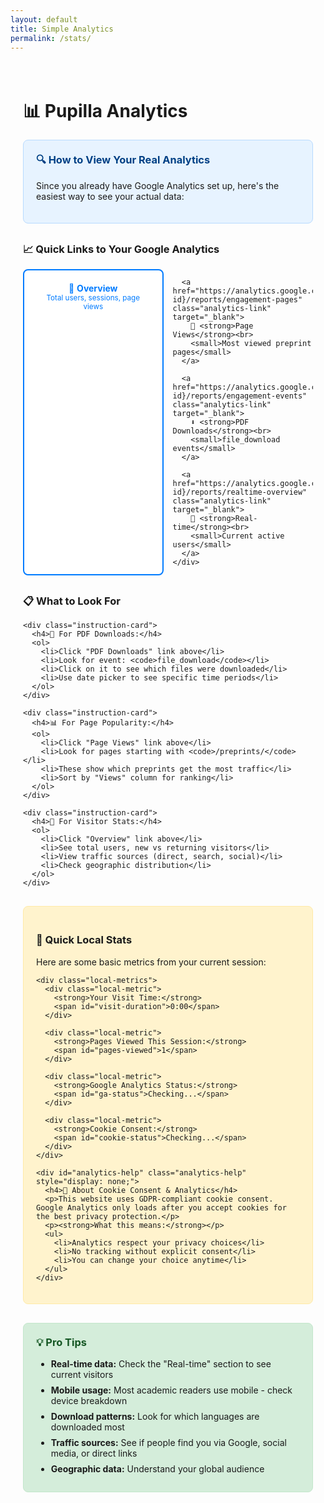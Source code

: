 ```yaml
---
layout: default
title: Simple Analytics
permalink: /stats/
---
```


<div class="simple-analytics">
  <h1>📊 Pupilla Analytics</h1>
  
  <div class="analytics-note">
    <h3>🔍 How to View Your Real Analytics</h3>
    <p>Since you already have Google Analytics set up, here's the easiest way to see your actual data:</p>
  </div>

  <div class="ga-links">
    <h3>📈 Quick Links to Your Google Analytics</h3>
    <div class="link-grid">
      <a href="https://analytics.google.com/analytics/web/#/p{property-id}/reports/intelligenthome" class="analytics-link" target="_blank">
        👥 <strong>Overview</strong><br>
        <small>Total users, sessions, page views</small>
      </a>
      
      <a href="https://analytics.google.com/analytics/web/#/p{property-id}/reports/engagement-pages" class="analytics-link" target="_blank">
        📄 <strong>Page Views</strong><br>
        <small>Most viewed preprint pages</small>
      </a>
      
      <a href="https://analytics.google.com/analytics/web/#/p{property-id}/reports/engagement-events" class="analytics-link" target="_blank">
        ⬇️ <strong>PDF Downloads</strong><br>
        <small>file_download events</small>
      </a>
      
      <a href="https://analytics.google.com/analytics/web/#/p{property-id}/reports/realtime-overview" class="analytics-link" target="_blank">
        🔴 <strong>Real-time</strong><br>
        <small>Current active users</small>
      </a>
    </div>
  </div>

  <div class="how-to-section">
    <h3>📋 What to Look For</h3>
    
    <div class="instruction-card">
      <h4>🎯 For PDF Downloads:</h4>
      <ol>
        <li>Click "PDF Downloads" link above</li>
        <li>Look for event: <code>file_download</code></li>
        <li>Click on it to see which files were downloaded</li>
        <li>Use date picker to see specific time periods</li>
      </ol>
    </div>

    <div class="instruction-card">
      <h4>📊 For Page Popularity:</h4>
      <ol>
        <li>Click "Page Views" link above</li>
        <li>Look for pages starting with <code>/preprints/</code></li>
        <li>These show which preprints get the most traffic</li>
        <li>Sort by "Views" column for ranking</li>
      </ol>
    </div>

    <div class="instruction-card">
      <h4>👥 For Visitor Stats:</h4>
      <ol>
        <li>Click "Overview" link above</li>
        <li>See total users, new vs returning visitors</li>
        <li>View traffic sources (direct, search, social)</li>
        <li>Check geographic distribution</li>
      </ol>
    </div>
  </div>

  <div class="local-stats">
    <h3>📱 Quick Local Stats</h3>
    <p>Here are some basic metrics from your current session:</p>
    
    <div class="local-metrics">
      <div class="local-metric">
        <strong>Your Visit Time:</strong>
        <span id="visit-duration">0:00</span>
      </div>
      
      <div class="local-metric">
        <strong>Pages Viewed This Session:</strong>
        <span id="pages-viewed">1</span>
      </div>
      
      <div class="local-metric">
        <strong>Google Analytics Status:</strong>
        <span id="ga-status">Checking...</span>
      </div>
      
      <div class="local-metric">
        <strong>Cookie Consent:</strong>
        <span id="cookie-status">Checking...</span>
      </div>
    </div>
    
    <div id="analytics-help" class="analytics-help" style="display: none;">
      <h4>🍪 About Cookie Consent & Analytics</h4>
      <p>This website uses GDPR-compliant cookie consent. Google Analytics only loads after you accept cookies for the best privacy protection.</p>
      <p><strong>What this means:</strong></p>
      <ul>
        <li>Analytics respect your privacy choices</li>
        <li>No tracking without explicit consent</li>
        <li>You can change your choice anytime</li>
      </ul>
    </div>
  </div>

  <div class="tips-section">
    <h3>💡 Pro Tips</h3>
    <ul>
      <li><strong>Real-time data:</strong> Check the "Real-time" section to see current visitors</li>
      <li><strong>Mobile usage:</strong> Most academic readers use mobile - check device breakdown</li>
      <li><strong>Download patterns:</strong> Look for which languages are downloaded most</li>
      <li><strong>Traffic sources:</strong> See if people find you via Google, social media, or direct links</li>
      <li><strong>Geographic data:</strong> Understand your global audience</li>
    </ul>
  </div>
</div>

<style>
.simple-analytics {
  max-width: 800px;
  margin: 0 auto;
  padding: 20px;
  font-family: -apple-system, BlinkMacSystemFont, 'Segoe UI', system-ui, sans-serif;
}

.analytics-note {
  background: #e7f3ff;
  border: 1px solid #b8daff;
  border-radius: 8px;
  padding: 20px;
  margin-bottom: 30px;
}

.analytics-note h3 {
  margin-top: 0;
  color: #004085;
}

.link-grid {
  display: grid;
  grid-template-columns: repeat(auto-fit, minmax(200px, 1fr));
  gap: 15px;
  margin-bottom: 30px;
}

.analytics-link {
  display: block;
  padding: 20px;
  background: white;
  border: 2px solid #007bff;
  border-radius: 8px;
  text-decoration: none;
  color: #007bff;
  text-align: center;
  transition: all 0.3s ease;
}

.analytics-link:hover {
  background: #007bff;
  color: white;
  transform: translateY(-2px);
  box-shadow: 0 4px 8px rgba(0,123,255,0.3);
}

.instruction-card {
  background: #f8f9fa;
  border: 1px solid #dee2e6;
  border-radius: 8px;
  padding: 20px;
  margin-bottom: 20px;
}

.instruction-card h4 {
  margin-top: 0;
  color: #495057;
}

.instruction-card code {
  background: #e9ecef;
  padding: 2px 6px;
  border-radius: 4px;
  font-family: 'Monaco', 'Menlo', monospace;
}

.local-stats {
  background: #fff3cd;
  border: 1px solid #ffeaa7;
  border-radius: 8px;
  padding: 20px;
  margin: 30px 0;
}

.local-metrics {
  display: grid;
  grid-template-columns: repeat(auto-fit, minmax(200px, 1fr));
  gap: 15px;
  margin-top: 15px;
}

.local-metric {
  padding: 15px;
  background: white;
  border-radius: 6px;
  text-align: center;
}

.local-metric strong {
  display: block;
  margin-bottom: 8px;
  color: #495057;
}

.local-metric span {
  font-size: 18px;
  font-weight: bold;
  color: #007bff;
}

.tips-section {
  background: #d4edda;
  border: 1px solid #c3e6cb;
  border-radius: 8px;
  padding: 20px;
  margin-top: 30px;
}

.tips-section h3 {
  margin-top: 0;
  color: #155724;
}

.tips-section ul {
  margin: 0;
}

.tips-section li {
  margin-bottom: 8px;
}

.analytics-help {
  background: #fff3cd;
  border: 1px solid #ffeaa7;
  border-radius: 6px;
  padding: 15px;
  margin-top: 15px;
}

.analytics-help h4 {
  margin: 0 0 10px 0;
  color: #856404;
}

.analytics-help p {
  margin: 0 0 8px 0;
  color: #856404;
}

.analytics-help ul {
  margin: 8px 0 0 0;
  color: #856404;
}

@media (max-width: 768px) {
  .link-grid {
    grid-template-columns: 1fr;
  }
  
  .local-metrics {
    grid-template-columns: 1fr;
  }
}
</style>

<script>
class SimpleAnalytics {
  constructor() {
    this.startTime = Date.now();
    this.pageViews = 1;
    this.init();
  }
  
  init() {
    this.startTimer();
    this.checkGoogleAnalytics();
    this.checkCookieConsent();
    this.trackPageViews();
  }
  
  checkCookieConsent() {
    const statusEl = document.getElementById('cookie-status');
    const helpEl = document.getElementById('analytics-help');
    const consentStatus = localStorage.getItem('cookie-consent');
    
    if (consentStatus === 'accepted') {
      statusEl.textContent = '✅ Accepted';
      statusEl.style.color = '#28a745';
    } else if (consentStatus === 'rejected') {
      statusEl.textContent = '🚫 Rejected';
      statusEl.style.color = '#dc3545';
      helpEl.style.display = 'block';
    } else {
      statusEl.textContent = '⏳ Pending';
      statusEl.style.color = '#ffc107';
      helpEl.style.display = 'block';
    }
  }
  
  startTimer() {
    setInterval(() => {
      const elapsed = Date.now() - this.startTime;
      const minutes = Math.floor(elapsed / 60000);
      const seconds = Math.floor((elapsed % 60000) / 1000);
      document.getElementById('visit-duration').textContent = 
        `${minutes}:${seconds.toString().padStart(2, '0')}`;
    }, 1000);
  }
  
  checkGoogleAnalytics() {
    const statusEl = document.getElementById('ga-status');
    
    // Check cookie consent first
    const consentStatus = localStorage.getItem('cookie-consent');
    
    if (consentStatus === 'rejected') {
      statusEl.textContent = '🚫 Disabled (cookies rejected)';
      statusEl.style.color = '#ffc107';
    } else if (consentStatus === 'accepted') {
      // User accepted cookies, check if GA is loaded
      if (typeof gtag !== 'undefined') {
        statusEl.textContent = '✅ Active & Tracking';
        statusEl.style.color = '#28a745';
      } else {
        statusEl.textContent = '⏳ Loading...';
        statusEl.style.color = '#007bff';
        // Check again in a moment
        setTimeout(() => this.checkGoogleAnalytics(), 2000);
      }
    } else {
      // No consent given yet
      statusEl.textContent = '⚠️ Waiting for cookie consent';
      statusEl.style.color = '#ffc107';
      
      // Check again periodically until consent is given
      setTimeout(() => this.checkGoogleAnalytics(), 3000);
    }
  }
  
  trackPageViews() {
    // Track internal navigation
    let pageCount = parseInt(sessionStorage.getItem('pupilla-page-count') || '1');
    document.getElementById('pages-viewed').textContent = pageCount;
    
    // Increment on page load
    sessionStorage.setItem('pupilla-page-count', (pageCount + 1).toString());
  }
}

// Initialize when page loads
document.addEventListener('DOMContentLoaded', () => {
  new SimpleAnalytics();
});
</script>
